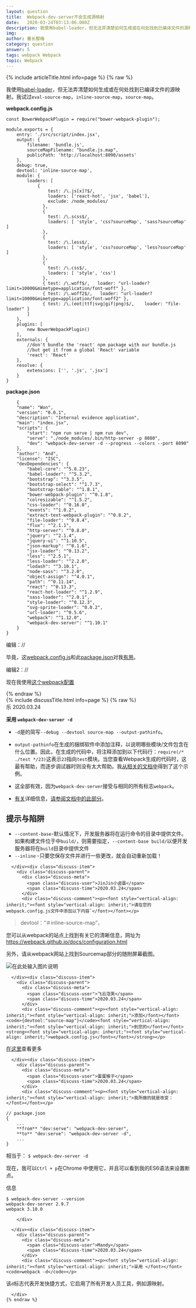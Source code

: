 ```yaml
---
layout: question
title:  Webpack-dev-server不会生成源映射
date:   2020-03-24T03:13:06.000Z
description: 我使用babel-loader，但无法弄清楚如何生成或在何处找到已编译文件的源映射。我试过eval-source-map，inline-source-ma...
img: 
author: 番长樱梅
category: question
answer: 5
tags: webpack Webpack
topic: Webpack
---
```

<div class="article-root">
  <div class="article">
    {% include articleTitle.html info=page %}
    {% raw %}
    <div class="article-content"><p><font style="vertical-align: inherit;"><font style="vertical-align: inherit;">我使用</font></font><a href="https://github.com/babel/babel-loader"><font style="vertical-align: inherit;"><font style="vertical-align: inherit;">babel-loader</font></font></a><font style="vertical-align: inherit;"><font style="vertical-align: inherit;">，但无法弄清楚如何生成或在何处找到已编译文件的源映射。</font><font style="vertical-align: inherit;">我试过</font></font><code>eval-source-map</code><font style="vertical-align: inherit;"><font style="vertical-align: inherit;">，</font></font><code>inline-source-map</code><font style="vertical-align: inherit;"><font style="vertical-align: inherit;">，</font></font><code>source-map</code><font style="vertical-align: inherit;"><font style="vertical-align: inherit;">。</font></font></p>

<p><strong><font style="vertical-align: inherit;"><font style="vertical-align: inherit;">webpack.config.js</font></font></strong></p>

<pre><code>const BowerWebpackPlugin = require("bower-webpack-plugin");<font></font>
<font></font>
module.exports = {<font></font>
    entry: './src/script/index.jsx',<font></font>
    output: {<font></font>
        filename: 'bundle.js',<font></font>
        sourceMapFilename: "bundle.js.map",<font></font>
        publicPath: 'http://localhost:8090/assets'<font></font>
    },<font></font>
    debug: true,<font></font>
    devtool: 'inline-source-map',<font></font>
    module: {<font></font>
        loaders: [<font></font>
            {   <font></font>
                test: /\.js[x]?$/, <font></font>
                loaders: ['react-hot', 'jsx', 'babel'],<font></font>
                exclude: /node_modules/ <font></font>
              },<font></font>
              {<font></font>
                test: /\.scss$/,<font></font>
                loaders: [ 'style', 'css?sourceMap', 'sass?sourceMap' ]<font></font>
              },<font></font>
              {<font></font>
                test: /\.less$/,<font></font>
                loaders: [ 'style', 'css?sourceMap', 'less?sourceMap' ]<font></font>
              },<font></font>
              {<font></font>
                test: /\.css$/,<font></font>
                loaders: [ 'style', 'css']<font></font>
              },<font></font>
              { test: /\.woff$/,   loader: "url-loader?limit=10000&amp;mimetype=application/font-woff" },<font></font>
              { test: /\.woff2$/,   loader: "url-loader?limit=10000&amp;mimetype=application/font-woff2" },<font></font>
              { test: /\.(eot|ttf|svg|gif|png)$/,    loader: "file-loader" }<font></font>
        ]<font></font>
    },<font></font>
    plugins: [<font></font>
        new BowerWebpackPlugin()<font></font>
    ],<font></font>
    externals: {<font></font>
        //don't bundle the 'react' npm package with our bundle.js<font></font>
        //but get it from a global 'React' variable<font></font>
        'react': 'React'<font></font>
    },<font></font>
    resolve: {<font></font>
        extensions: ['', '.js', '.jsx']<font></font>
    }<font></font>
}<font></font>
</code></pre>

<p><strong><font style="vertical-align: inherit;"><font style="vertical-align: inherit;">package.json</font></font></strong></p>

<pre><code>    {<font></font>
    "name": "Won",<font></font>
    "version": "0.0.1",<font></font>
    "description": "Internal evidence application",<font></font>
    "main": "index.jsx",<font></font>
    "scripts": {<font></font>
        "start": "npm run serve | npm run dev",<font></font>
        "serve": "./node_modules/.bin/http-server -p 8080",<font></font>
        "dev": "webpack-dev-server -d --progress --colors --port 8090"<font></font>
    },<font></font>
    "author": "And",<font></font>
    "license": "ISC",<font></font>
    "devDependencies": {<font></font>
        "babel-core": "^5.8.23",<font></font>
        "babel-loader": "^5.3.2",<font></font>
        "bootstrap": "^3.3.5",<font></font>
        "bootstrap-select": "^1.7.3",<font></font>
        "bootstrap-table": "^1.8.1",<font></font>
        "bower-webpack-plugin": "^0.1.8",<font></font>
        "colresizable": "^1.5.2",<font></font>
        "css-loader": "^0.16.0",<font></font>
        "events": "^1.0.2",<font></font>
        "extract-text-webpack-plugin": "^0.8.2",<font></font>
        "file-loader": "^0.8.4",<font></font>
        "flux": "^2.1.1",<font></font>
        "http-server": "^0.8.0",<font></font>
        "jquery": "^2.1.4",<font></font>
        "jquery-ui": "^1.10.5",<font></font>
        "json-markup": "^0.1.6",<font></font>
        "jsx-loader": "^0.13.2",<font></font>
        "less": "^2.5.1",<font></font>
        "less-loader": "^2.2.0",<font></font>
        "lodash": "^3.10.1",<font></font>
        "node-sass": "^3.2.0",<font></font>
        "object-assign": "^4.0.1",<font></font>
        "path": "^0.11.14",<font></font>
        "react": "^0.13.3",<font></font>
        "react-hot-loader": "^1.2.9",<font></font>
        "sass-loader": "^2.0.1",<font></font>
        "style-loader": "^0.12.3",<font></font>
        "svg-sprite-loader": "0.0.2",<font></font>
        "url-loader": "^0.5.6",<font></font>
        "webpack": "^1.12.0",<font></font>
        "webpack-dev-server": "^1.10.1"<font></font>
    }<font></font>
}<font></font>
</code></pre>

<p><font style="vertical-align: inherit;"><font style="vertical-align: inherit;">编辑：// </font></font></p>

<p><font style="vertical-align: inherit;"><font style="vertical-align: inherit;">毕竟，这</font></font><a href="http://pastebin.com/MH7WHGKG"><font style="vertical-align: inherit;"><font style="vertical-align: inherit;">webpack.config.js</font></font></a><font style="vertical-align: inherit;"><font style="vertical-align: inherit;">和此</font></font><a href="http://pastebin.com/HwJCS4R3"><font style="vertical-align: inherit;"><font style="vertical-align: inherit;">package.json</font></font></a><font style="vertical-align: inherit;"><font style="vertical-align: inherit;">对我</font><a href="http://pastebin.com/MH7WHGKG"><font style="vertical-align: inherit;">有用</font></a><font style="vertical-align: inherit;">。</font></font></p>

<p><font style="vertical-align: inherit;"><font style="vertical-align: inherit;">编辑2：//</font></font></p>

<p><font style="vertical-align: inherit;"><font style="vertical-align: inherit;">现在我使用</font></font><a href="http://andrejgajdos.com/setting-up-webpack-for-es6-react-sass-and-bootstrap/"><font style="vertical-align: inherit;"><font style="vertical-align: inherit;">这个webpack配置</font></font></a> </p></div>
    {% endraw %}
  </div>

  <div class="discuss-wrapper">
    {% include discussTitle.html info=page %}
    {% raw %}
    <div class="discuss-item">
        <div class="discuss-parent">
          <div class="discuss-meta">
            <span class="discuss-user">乐</span>
            <span class="discuss-time">2020.03.24</span>
          </div>
          <div class="discuss-comment"><p><strong><font style="vertical-align: inherit;"><font style="vertical-align: inherit;">采用 </font></font><code>webpack-dev-server -d</code></strong></p>

<ul>
<li><code>-d</code><font style="vertical-align: inherit;"><font style="vertical-align: inherit;">是的简写</font></font><code>--debug --devtool source-map --output-pathinfo</code><font style="vertical-align: inherit;"><font style="vertical-align: inherit;">。</font></font></li>
<li><p><code>output-pathinfo</code><font style="vertical-align: inherit;"><font style="vertical-align: inherit;">在生成的捆绑软件中添加注释，以说明哪些模块/文件包含在什么位置。</font><font style="vertical-align: inherit;">因此，在生成的代码中，将注释添加到以下代码行：</font></font><code>require(/* ./test */23)</code><font style="vertical-align: inherit;"><font style="vertical-align: inherit;">这表示</font></font><code>23</code><font style="vertical-align: inherit;"><font style="vertical-align: inherit;">指向</font></font><code>test</code><font style="vertical-align: inherit;"><font style="vertical-align: inherit;">模块。</font><font style="vertical-align: inherit;">当您查看Webpack生成的代码时，这最有帮助，而逐步调试器时则没有太大帮助。</font><font style="vertical-align: inherit;">我</font></font><a href="https://webpack.github.io/docs/configuration.html#output-pathinfo"><font style="vertical-align: inherit;"><font style="vertical-align: inherit;">从相关的文档中</font></font></a><font style="vertical-align: inherit;"><font style="vertical-align: inherit;">得到了这个示例</font><font style="vertical-align: inherit;">。</font></font></p></li>
<li><p><font style="vertical-align: inherit;"><font style="vertical-align: inherit;">这全部有效，因为</font></font><code>webpack-dev-server</code><font style="vertical-align: inherit;"><font style="vertical-align: inherit;">接受与相同的所有标志</font></font><code>webpack</code><font style="vertical-align: inherit;"><font style="vertical-align: inherit;">。</font></font></p></li>
<li><a href="https://webpack.github.io/docs/webpack-dev-server.html#webpack-dev-server-cli"><font style="vertical-align: inherit;"><font style="vertical-align: inherit;">有关</font></font></a><font style="vertical-align: inherit;"><font style="vertical-align: inherit;">详细信息，</font><a href="https://webpack.github.io/docs/webpack-dev-server.html#webpack-dev-server-cli"><font style="vertical-align: inherit;">请参阅文档中的此部分</font></a><font style="vertical-align: inherit;">。</font></font></li>
</ul>

<h2><font style="vertical-align: inherit;"><font style="vertical-align: inherit;">提示与陷阱</font></font></h2>

<ul>
<li><code>--content-base</code><font style="vertical-align: inherit;"><font style="vertical-align: inherit;">-默认情况下，开发服务器将在运行命令的目录中提供文件。如果构建文件位于中</font></font><code>build/</code><font style="vertical-align: inherit;"><font style="vertical-align: inherit;">，则需要指定，</font></font><code>--content-base build/</code><font style="vertical-align: inherit;"><font style="vertical-align: inherit;">以便开发服务器将在</font></font><code>build</code><font style="vertical-align: inherit;"><font style="vertical-align: inherit;">目录中</font><font style="vertical-align: inherit;">提供文件</font></font></li>
<li><code>--inline</code><font style="vertical-align: inherit;"><font style="vertical-align: inherit;"> -只要您保存文件并进行一些更改，就会自动重新加载！</font></font></li>
</ul></div>
        </div>
        
      </div><div class="discuss-item">
        <div class="discuss-parent">
          <div class="discuss-meta">
            <span class="discuss-user">JinJin小卤蛋</span>
            <span class="discuss-time">2020.03.24</span>
          </div>
          <div class="discuss-comment"><p><font style="vertical-align: inherit;"><font style="vertical-align: inherit;">请在您的webpack.config.js文件中添加以下内容`</font></font></p>

<blockquote>
  <p><font style="vertical-align: inherit;"><font style="vertical-align: inherit;">devtool：“＃inline-source-map”，</font></font></p>
</blockquote>

<p><font style="vertical-align: inherit;"><font style="vertical-align: inherit;">您可以从webpack的站点上找到有关它的清晰信息，网址为</font></font><a href="https://webpack.github.io/docs/configuration.html" rel="nofollow noreferrer"><font style="vertical-align: inherit;"><font style="vertical-align: inherit;">https://webpack.github.io/docs/configuration.html</font></font></a> </p>

<p><font style="vertical-align: inherit;"><font style="vertical-align: inherit;">另外，请从webpack网站上找到Sourcemap部分的随附屏幕截图。</font></font></p>

<p><img src="https://i.stack.imgur.com/rJo6d.png" alt="在此处输入图片说明"></p></div>
        </div>
        
      </div><div class="discuss-item">
        <div class="discuss-parent">
          <div class="discuss-meta">
            <span class="discuss-user">飞云泡芙</span>
            <span class="discuss-time">2020.03.24</span>
          </div>
          <div class="discuss-comment"><p><font style="vertical-align: inherit;"><font style="vertical-align: inherit;">添加</font></font><code>{devtool:"source-map"}</code><font style="vertical-align: inherit;"><font style="vertical-align: inherit;">到您的</font></font><strong><font style="vertical-align: inherit;"><font style="vertical-align: inherit;">webpack.config.js</font></font></strong></p>

<p><font style="vertical-align: inherit;"><a href="https://webpack.js.org/configuration/devtool/" rel="nofollow noreferrer"><font style="vertical-align: inherit;">在这里</font></a><font style="vertical-align: inherit;">查看更多</font></font><a href="https://webpack.js.org/configuration/devtool/" rel="nofollow noreferrer"><font style="vertical-align: inherit;"></font></a> </p></div>
        </div>
        
      </div><div class="discuss-item">
        <div class="discuss-parent">
          <div class="discuss-meta">
            <span class="discuss-user">蛋蛋猴子</span>
            <span class="discuss-time">2020.03.24</span>
          </div>
          <div class="discuss-comment"><p><font style="vertical-align: inherit;"><font style="vertical-align: inherit;">我所做的就是改变：</font></font></p>

<pre><code>// package.json<font></font>
{<font></font>
    ...<font></font>
    **from** "dev:serve": "webpack-dev-server",<font></font>
    **to** "dev:serve": "webpack-dev-server -d",<font></font>
    ...<font></font>
}<font></font>
</code></pre>

<p><font style="vertical-align: inherit;"><font style="vertical-align: inherit;">相当于： </font></font><code>$ webpack-dev-server -d</code></p>

<p><font style="vertical-align: inherit;"><font style="vertical-align: inherit;">现在，我可以</font></font><code>Ctrl + p</code><font style="vertical-align: inherit;"><font style="vertical-align: inherit;">在Chrome </font><font style="vertical-align: inherit;">中使用它</font><font style="vertical-align: inherit;">，并且</font><font style="vertical-align: inherit;">可以</font><font style="vertical-align: inherit;">看到我的ES6语法来设置断点。</font></font></p>

<p><font style="vertical-align: inherit;"><font style="vertical-align: inherit;">信息</font></font></p>

<pre><code>$ webpack-dev-server --version<font></font>
webpack-dev-server 2.9.7<font></font>
webpack 3.10.0<font></font>
</code></pre></div>
        </div>
        
      </div><div class="discuss-item">
        <div class="discuss-parent">
          <div class="discuss-meta">
            <span class="discuss-user">Mandy</span>
            <span class="discuss-time">2020.03.24</span>
          </div>
          <div class="discuss-comment"><p><font style="vertical-align: inherit;"><font style="vertical-align: inherit;">采用 </font></font><code>webpack -d</code></p>

<p><font style="vertical-align: inherit;"><font style="vertical-align: inherit;">该</font></font><code>d</code><font style="vertical-align: inherit;"><font style="vertical-align: inherit;">标志代表开发快捷方式，它启用了所有开发人员工具，例如源映射。</font></font></p></div>
        </div>
        
      </div>
    {% endraw %}
  </div>
<div>
